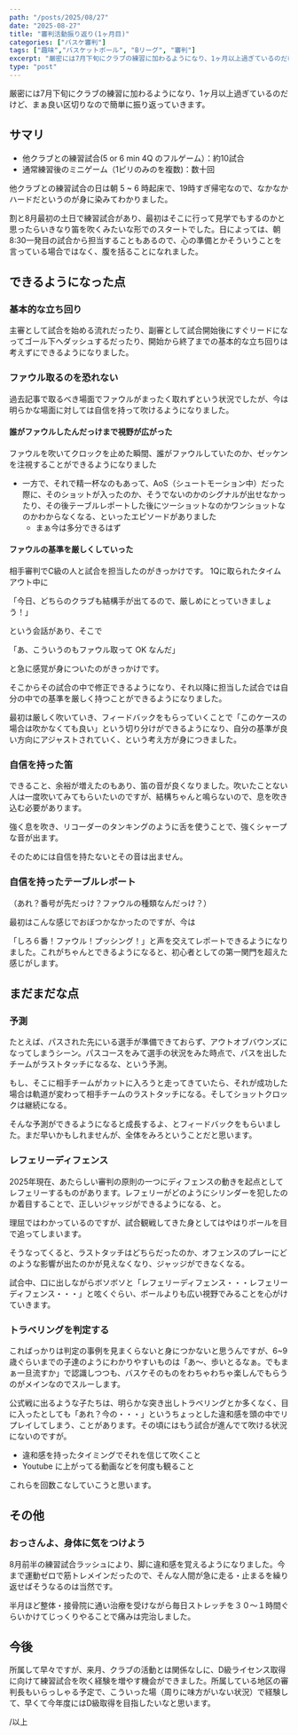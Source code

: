 ```yaml
---
path: "/posts/2025/08/27"
date: "2025-08-27"
title: "審判活動振り返り(1ヶ月目)"
categories: ["バスケ審判"]
tags: ["趣味","バスケットボール", "Bリーグ", "審判"]
excerpt: "厳密には7月下旬にクラブの練習に加わるようになり、1ヶ月以上過ぎているのだけど、まぁ良い区切りなので簡単に振り返っていきます。"
type: "post"
---
```


厳密には7月下旬にクラブの練習に加わるようになり、1ヶ月以上過ぎているのだけど、まぁ良い区切りなので簡単に振り返っていきます。

## サマリ

- 他クラブとの練習試合(5 or 6 min 4Q のフルゲーム）：約10試合
- 通常練習後のミニゲーム（1ピリのみのを複数)：数十回

他クラブとの練習試合の日は朝 5 ~ 6 時起床で、19時すぎ帰宅なので、なかなかハードだというのが身に染みてわかりました。

割と8月最初の土日で練習試合があり、最初はそこに行って見学でもするのかと思ったらいきなり笛を吹くみたいな形でのスタートでした。日によっては、朝8:30一発目の試合から担当することもあるので、心の準備とかそういうことを言っている場合ではなく、腹を括ることになれました。

## できるようになった点

### 基本的な立ち回り

主審として試合を始める流れだったり、副審として試合開始後にすぐリードになってゴール下へダッシュするだったり、開始から終了までの基本的な立ち回りは考えずにできるようになりました。
### ファウル取るのを恐れない

過去記事で取るべき場面でファウルがまったく取れずという状況でしたが、今は明らかな場面に対しては自信を持って吹けるようになりました。

#### 誰がファウルしたんだっけまで視野が広がった

ファウルを吹いてクロックを止めた瞬間、誰がファウルしていたのか、ゼッケンを注視することができるようになりました
- 一方で、それで精一杯なのもあって、AoS（シュートモーション中）だった際に、そのショットが入ったのか、そうでないのかのシグナルが出せなかったり、その後テーブルレポートした後にツーショットなのかワンショットなのかわからなくなる、といったエピソードがありました
	- まぁ今は多分できるはず

#### ファウルの基準を厳しくしていった

相手審判でC級の人と試合を担当したのがきっかけです。
1Qに取られたタイムアウト中に

「今日、どちらのクラブも結構手が出てるので、厳しめにとっていきましょう！」

という会話があり、そこで

「あ、こういうのもファウル取って OK なんだ」

と急に感覚が身についたのがきっかけです。

そこからその試合の中で修正できるようになり、それ以降に担当した試合では自分の中での基準を厳しく持つことができるようになりました。

最初は厳しく吹いていき、フィードバックをもらっていくことで「このケースの場合は吹かなくても良い」という切り分けができるようになり、自分の基準が良い方向にアジャストされていく、という考え方が身につきました。

### 自信を持った笛

できること、余裕が増えたのもあり、笛の音が良くなりました。吹いたことない人は一度吹いてみてもらいたいのですが、結構ちゃんと鳴らないので、息を吹き込む必要があります。

強く息を吹き、リコーダーのタンキングのように舌を使うことで、強くシャープな音が出ます。

そのためには自信を持たないとその音は出ません。

### 自信を持ったテーブルレポート

（あれ？番号が先だっけ？ファウルの種類なんだっけ？）

最初はこんな感じでおぼつかなかったのですが、今は

「しろ６番！ファウル！プッシング！」と声を交えてレポートできるようになりました。これがちゃんとできるようになると、初心者としての第一関門を超えた感じがします。

## まだまだな点

### 予測

たとえば、パスされた先にいる選手が準備できておらず、アウトオブバウンズになってしまうシーン。パスコースをみて選手の状況をみた時点で、パスを出したチームがラストタッチになるな、という予測。

もし、そこに相手チームがカットに入ろうと走ってきていたら、それが成功した場合は軌道が変わって相手チームのラストタッチになる。そしてショットクロックは継続になる。

そんな予測ができるようになると成長するよ、とフィードバックをもらいました。まだ早いかもしれませんが、全体をみろということだと思います。

### レフェリーディフェンス

2025年現在、あたらしい審判の原則の一つにディフェンスの動きを起点としてレフェリーするものがあります。レフェリーがどのようにシリンダーを犯したのか着目することで、正しいジャッジができるようになる、と。

理屈ではわかっているのですが、試合観戦してきた身としてはやはりボールを目で追ってしまいます。

そうなってくると、ラストタッチはどちらだったのか、オフェンスのプレーにどのような影響が出たのかが見えなくなり、ジャッジができなくなる。

試合中、口に出しながらボソボソと「レフェリーディフェンス・・・レフェリーディフェンス・・・」と呟くぐらい、ボールよりも広い視野でみることを心がけていきます。
### トラベリングを判定する

こればっかりは判定の事例を見まくらないと身につかないと思うんですが、6~9歳ぐらいまでの子達のようにわかりやすいものは「あ〜、歩いとるなぁ。でもまぁ一旦流すか」で認識しつつも、バスケそのものをわちゃわちゃ楽しんでもらうのがメインなのでスルーします。

公式戦に出るような子たちは、明らかな突き出しトラベリングとか多くなく、目に入ったとしても「あれ？今の・・・」というちょっとした違和感を頭の中でリプレイしてしまう、ことがあります。その頃にはもう試合が進んでて吹ける状況にないのですが。

- 違和感を持ったタイミングでそれを信じて吹くこと
- Youtube に上がってる動画などを何度も観ること

これらを回数こなしていこうと思います。

## その他

### おっさんよ、身体に気をつけよう

8月前半の練習試合ラッシュにより、脚に違和感を覚えるようになりました。今まで運動ゼロで筋トレメインだったので、そんな人間が急に走る・止まるを繰り返せばそうなるのは当然です。

半月ほど整体・接骨院に通い治療を受けながら毎日ストレッチを３０〜１時間ぐらいかけてじっくりやることで痛みは完治しました。

## 今後

所属して早々ですが、来月、クラブの活動とは関係なしに、D級ライセンス取得に向けて練習試合を吹く経験を増やす機会ができました。所属している地区の審判長もいらっしゃる予定で、こういった場（周りに味方がいない状況）で経験して、早くて今年度にはD級取得を目指したいなと思います。

/以上
